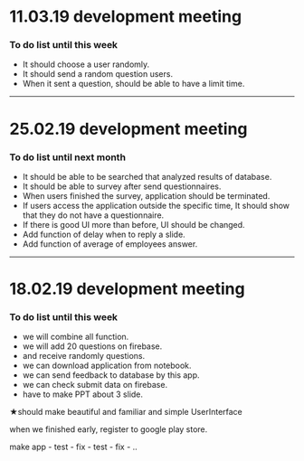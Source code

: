 # 11.03.19 development meeting

### To do list until this week<br>
<ul>
<li>It should choose a user randomly.</li>
<li>It should send a random question users.</li>
<li>When it sent a question, should be able to have a limit time.</li>
</ul>
<div>

</div>

---------------------------------------------------------------------------------------

# 25.02.19 development meeting

### To do list until next month<br>
<ul>
<li>It should be able to be searched that analyzed results of database.</li>
<li>It should be able to survey after send questionnaires.</li>
<li>When users finished the survey, application should be terminated.</li>
<li>If users access the application outside the specific time, It should show that they do not have a questionnaire.</li>
<li>If there is good UI more than before, UI should be changed.</li>
<li>Add function of delay when to reply a slide.</li>
<li>Add function of average of employees answer.</li>
</ul>

---------------------------------------------------------------------------------------

# 18.02.19 development meeting

### To do list until this week<br>
<ul>
<li>we will combine all function.</li>
<li>we will add 20 questions on firebase.</li>
<li>and receive randomly questions.</li>
<li>we can download application from notebook.</li>
<li>we can send feedback to database by this app.</li>
<li>we can check submit data on firebase.</li>
<li>have to make PPT about 3 slide.</li>
</ul>
★should make beautiful and familiar and simple UserInterface

when we finished early, 
register to google play store.<br>

make app - test - fix - test - fix - ..<br>
